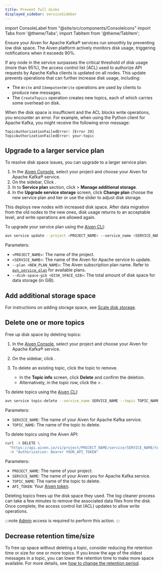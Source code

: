 ```yaml
---
title: Prevent full disks
displayed_sidebar: serviceSidebar
---
```


import ConsoleLabel from "@site/src/components/ConsoleIcons"
import Tabs from '@theme/Tabs';
import TabItem from '@theme/TabItem';

Ensure your Aiven for Apache Kafka® services run smoothly by preventing low disk space. The Aiven platform actively monitors disk usage, triggering notifications when it exceeds 90%.

If any node in the service surpasses the critical threshold of disk
usage (more than 95%), the access control list (ACL) used to authorize
API requests by Apache Kafka clients is updated on all nodes. This
update prevents operations that can further increase disk usage,
including:

- The `Write` and `IdempotentWrite` operations are used by clients to produce
  new messages.
- The `CreateTopics` operation creates new topics, each of which carries some
  overhead on disk.

When the disk space is insufficient and the ACL blocks write operations, you encounter
an error. For example, when using the Python client for Apache Kafka, you might
receive the following error message:

```plaintext
TopicAuthorizationFailedError: [Error 29] TopicAuthorizationFailedError: your-topic
```

## Upgrade to a larger service plan

<Tabs groupId="upgrade-plan">
<TabItem value="console" label="Console" default>

To resolve disk space issues, you can upgrade to a larger service plan:

1. In the [Aiven Console](https://console.aiven.io/), select your
   project and choose your Aiven for Apache Kafka® service.
1. On the sidebar, Click <ConsoleLabel name="service settings"/>.
1. In to **Service plan** section, click <ConsoleLabel name="actions"/> >
   **Manage additional storage**.
1. In the **Upgrade service storage** screen, click **Change plan**
   choose the new service plan and tier or use the slider to adjust disk storage.

This deploys new nodes with increased disk space. After data migration from the old nodes
to the new ones, disk usage returns to an acceptable level, and write operations are
allowed again.

</TabItem>
<TabItem value="cli" label="CLI">

To upgrade your service plan using the [Aiven CLI](/docs/tools/cli):

```bash
avn service update --project <PROJECT_NAME> --service_name <SERVICE_NAME> --plan <NEW_PLAN_NAME> --disk-space-gib <DISK_SPACE_GIB>
```

Parameters:

- `<PROJECT_NAME>`: The name of the project.
- `<SERVICE_NAME>`: The name of the Aiven for Apache service to update.
- `--plan <NEW_PLAN_NAME>`: The Aiven subscription plan name. Refer to
  [`avn_service_plan`](/docs/tools/cli/service-cli#avn-service-plan) for available plans.
- `--disk-space-gib <DISK_SPACE_GIB>`: The total amount of disk space for data storage
  (in GiB).

</TabItem>
</Tabs>

## Add additional storage space

For instructions on adding storage space, see [Scale disk storage](/docs/platform/howto/add-storage-space).

## Delete one or more topics

<Tabs groupId="delete-topics">
<TabItem value="console" label="Console" default>

Free up disk space by deleting topics:

1. In the [Aiven Console](https://console.aiven.io/), select your
   project and choose your Aiven for Apache Kafka® service.
1. On the sidebar, click <ConsoleLabel name="topics" />.
1. To delete an existing topic, click the topic to remove.

   - In the **Topic info** screen, click **Delete** and confirm the deletion.
   - Alternatively, in the topic row, click the <ConsoleLabel name="actions"/> > <ConsoleLabel name="Delete topic"/>.

</TabItem>
<TabItem value="cli" label="CLI">

To delete topics using the [Aiven CLI](/docs/tools/cli):

```bash
avn service topic-delete --service_name SERVICE_NAME --topic TOPIC_NAME
```

Parameters:

- `SERVICE_NAME`: The name of your Aiven for Apache Kafka service.
- `TOPIC_NAME`: The name of the topic to delete.

</TabItem>
<TabItem value="api" label="API">

To delete topics using the Aiven API:

```sh
curl -X DELETE \
  "https://api.aiven.io/v1/project/PROJECT_NAME/service/SERVICE_NAME/topic/TOPIC_NAME" \
  -H "Authorization: Bearer YOUR_API_TOKEN"
```

Parameters:

- `PROJECT_NAME`: The name of your project.
- `SERVICE_NAME`: The name of your Aiven you for Apache Kafka service.
- `TOPIC_NAME`: The name of the topic to delete.
- `API_TOKEN`: Your [Aiven token](/docs/platform/concepts/authentication-tokens).

</TabItem>
</Tabs>

Deleting topics frees up the disk space they used. The log cleaner process can take a
few minutes to remove the associated data files from the disk. Once complete, the
access control list (ACL) updates to allow write operations.
<!-- vale off -->
:::note
[Admin](/docs/platform/concepts/permissions) access is required to
perform this action.
:::

## Decrease retention time/size

To free up space without deleting a topic, consider reducing the retention time or size
for one or more topics. If you know the age of the oldest messages in a topic, you can
lower the retention time to make more space available. For more details,
see [how to change the retention period](/docs/products/kafka/howto/change-retention-period).
